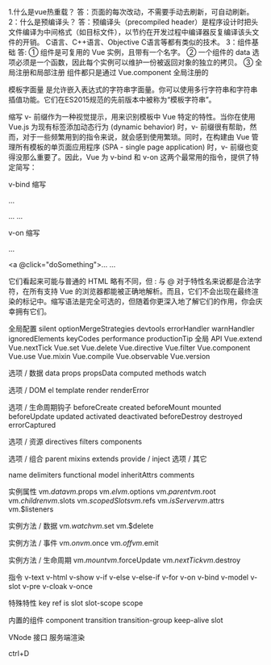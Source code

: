 1.什么是vue热重载？
  答：页面的每次改动，不需要手动去刷新，可自动刷新。
2：什么是预编译头？
  答：预编译头（precompiled header）是程序设计时把头文件编译为中间格式（如目标文件），以节约在开发过程中编译器反复编译该头文件的开销。 C语言、C++语言、Objective C语言等都有类似的技术。
3：组件基础
  答: ① 组件是可复用的 Vue 实例，且带有一个名字。
      ② 一个组件的 data 选项必须是一个函数，因此每个实例可以维护一份被返回对象的独立的拷贝。
      ③ 全局注册和局部注册 
        组件都只是通过 Vue.component 全局注册的

模板字面量 是允许嵌入表达式的字符串字面量。你可以使用多行字符串和字符串插值功能。它们在ES2015规范的先前版本中被称为“模板字符串”。

缩写
v- 前缀作为一种视觉提示，用来识别模板中 Vue 特定的特性。当你在使用 Vue.js 为现有标签添加动态行为 (dynamic behavior) 时，v- 前缀很有帮助，然而，对于一些频繁用到的指令来说，就会感到使用繁琐。同时，在构建由 Vue 管理所有模板的单页面应用程序 (SPA - single page application) 时，v- 前缀也变得没那么重要了。因此，Vue 为 v-bind 和 v-on 这两个最常用的指令，提供了特定简写：

v-bind 缩写
<!-- 完整语法 -->
<a v-bind:href="url">...</a>

<!-- 缩写 -->
<a :href="url">...</a>
…

v-on 缩写
<!-- 完整语法 -->
<a v-on:click="doSomething">...</a>

<!-- 缩写 -->
<a @click="doSomething">...</a>
…

它们看起来可能与普通的 HTML 略有不同，但 : 与 @ 对于特性名来说都是合法字符，在所有支持 Vue 的浏览器都能被正确地解析。而且，它们不会出现在最终渲染的标记中。缩写语法是完全可选的，但随着你更深入地了解它们的作用，你会庆幸拥有它们。




全局配置 
silent optionMergeStrategies devtools errorHandler warnHandler ignoredElements keyCodes performance productionTip
全局 API
Vue.extend
Vue.nextTick
Vue.set
Vue.delete
Vue.directive
Vue.filter
Vue.component
Vue.use
Vue.mixin
Vue.compile
Vue.observable
Vue.version

选项 / 数据
data
props
propsData
computed
methods
watch

选项 / DOM
el
template
render
renderError

选项 / 生命周期钩子
beforeCreate
created
beforeMount
mounted
beforeUpdate
updated
activated
deactivated
beforeDestroy
destroyed
errorCaptured

选项 / 资源
directives
filters
components

选项 / 组合
parent
mixins
extends
provide / inject
选项 / 其它

name
delimiters
functional
model
inheritAttrs
comments

实例属性
vm.$data
vm.$props
vm.$el
vm.$options
vm.$parent
vm.$root
vm.$children
vm.$slots
vm.$scopedSlots
vm.$refs
vm.$isServer
vm.$attrs
vm.$listeners

实例方法 / 数据
vm.$watch
vm.$set
vm.$delete

实例方法 / 事件
vm.$on
vm.$once
vm.$off
vm.$emit

实例方法 / 生命周期
vm.$mount
vm.$forceUpdate
vm.$nextTick
vm.$destroy

指令
v-text
v-html
v-show
v-if
v-else
v-else-if
v-for
v-on
v-bind
v-model
v-slot
v-pre
v-cloak
v-once

特殊特性
key
ref
is
slot
slot-scope
scope

内置的组件
component
transition
transition-group
keep-alive
slot

VNode 接口
服务端渲染

ctrl+D   